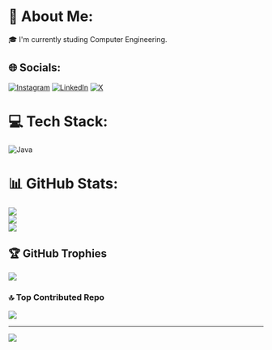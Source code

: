 # 💫 About Me:
🎓 I'm currently studing Computer Engineering.


## 🌐 Socials:
[![Instagram](https://img.shields.io/badge/Instagram-%23E4405F.svg?logo=Instagram&logoColor=white)](https://instagram.com/bahadir.sahin_) [![LinkedIn](https://img.shields.io/badge/LinkedIn-%230077B5.svg?logo=linkedin&logoColor=white)](https://linkedin.com/in/bahadir06sahin) [![X](https://img.shields.io/badge/X-black.svg?logo=X&logoColor=white)](https://x.com/Wicknaer) 

# 💻 Tech Stack:
![Java](https://img.shields.io/badge/java-%23ED8B00.svg?style=for-the-badge&logo=openjdk&logoColor=white)
# 📊 GitHub Stats:
![](https://github-readme-stats.vercel.app/api?username=Wicknaer&theme=blue-green&hide_border=false&include_all_commits=false&count_private=false)<br/>
![](https://github-readme-streak-stats.herokuapp.com/?user=Wicknaer&theme=blue-green&hide_border=false)<br/>
![](https://github-readme-stats.vercel.app/api/top-langs/?username=Wicknaer&theme=blue-green&hide_border=false&include_all_commits=false&count_private=false&layout=compact)

## 🏆 GitHub Trophies
![](https://github-profile-trophy.vercel.app/?username=Wicknaer&theme=onedark&no-frame=false&no-bg=true&margin-w=4)

### 🔝 Top Contributed Repo
![](https://github-contributor-stats.vercel.app/api?username=Wicknaer&limit=5&theme=shadow_red&combine_all_yearly_contributions=true)

---
[![](https://visitcount.itsvg.in/api?id=Wicknaer&icon=0&color=4)](https://visitcount.itsvg.in)

<!-- Proudly created with GPRM ( https://gprm.itsvg.in ) -->